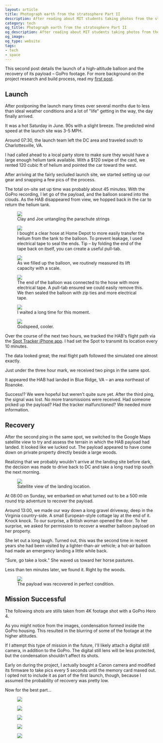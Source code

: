 ```yaml
---
layout: article
title: Photograph earth from the stratosphere Part II
description: After reading about MIT students taking photos from the stratosphere using a high-altitude balloon, I decided to do the same.
category: tech
og_title: Photograph earth from the stratosphere Part II
og_description: After reading about MIT students taking photos from the stratosphere using a high-altitude balloon, I decided to do the same.
og_image:
og_type: website
tags: 
- tech
- space
---
```


<p>This second post details the launch of a high-altitude balloon and the recovery of its payload – GoPro footage. For more background on the project research and build process, read my <a href="{% post_url goal/2016-06-23-hab-part-1 %}">first post</a>.</p>  

<h2>Launch</h2>

<p>After postponing the launch many times over several months due to less than ideal weather conditions and a lot of "life" getting in the way, the day finally arrived.</p>

<p>It was a hot Saturday in June. 90s with a slight breeze. The predicted wind speed at the launch site was 3-5 MPH.</p>

<p>Around 07:30, the launch team left the DC area and traveled south to Charlottesville, VA.</p>

<p>I had called ahead to a local party store to make sure they would have a large enough helium tank available. With a $120 swipe of the card, we rented 120 cubic ft of helium and pointed the car toward the west.</p>

<p>After arriving at the fairly secluded launch site, we started setting up our gear and snapping a few pics of the process.</p>

<p>The total on-site set up time was probably about 45 minutes. With the GoPro recording, I let go of the payload, and the balloon soared into the clouds. As the HAB disappeared from view, we hopped back in the car to return the helium tank.</p>

<figure>
	<img src="https://s3.amazonaws.com/rtmup.com/blog_images/hab/parachute.jpg">
	<figcaption>Clay and Joe untangling the parachute strings</figcaption>
</figure>

<figure>
	<img src="https://s3.amazonaws.com/rtmup.com/blog_images/hab/helium.jpg">
	<figcaption>I bought a clear hose at Home Depot to more easily transfer the helium from the tank to the balloon. To prevent leakage, I used electrical tape to seal the ends. Tip – by folding the end of the tape back on itself, you can create a useful pull-tab.</figcaption>
</figure>

<figure>
	<img src="https://s3.amazonaws.com/rtmup.com/blog_images/hab/filling_up.jpg">
	<figcaption>As we filled up the balloon, we routinely measured its lift capacity with a scale.</figcaption>
</figure>

<figure>
	<img src="https://s3.amazonaws.com/rtmup.com/blog_images/hab/filling_up_2.jpg">
	<figcaption>The end of the balloon was connected to the hose with more electrical tape. A pull-tab ensured we could easily remove this. We then sealed the balloon with zip ties and more electrical tape.</figcaption>
</figure>

<figure>
	<img src="https://s3.amazonaws.com/rtmup.com/blog_images/hab/launch.jpg">
	<figcaption>I waited a long time for this moment.</figcaption>
</figure>

<figure>
	<img src="https://s3.amazonaws.com/rtmup.com/blog_images/hab/launch_2.jpg">
	<figcaption>Godspeed, cooler.</figcaption>
</figure>

<p>Over the course of the next two hours, we tracked the HAB's flight path via the <a href="https://itunes.apple.com/us/app/the-spot-app/id787229677?mt=8">Spot Tracker iPhone app</a>. I had set the Spot to transmit its location every 10 minutes.</p>

<p>The data looked great; the real flight path followed the simulated one almost exactly.</p>

<p>Just under the three hour mark, we received two pings in the same spot.</p>

<p>It appeared the HAB had landed in Blue Ridge, VA – an area northeast of Roanoke.</p>

<p>Success!? We were hopeful but weren't quite sure yet. After the third ping, the signal was lost. No more transmissions were received. Had someone picked up the payload? Had the tracker malfunctioned? We needed more information.</p>

<h2>Recovery</h2>

<p>After the second ping in the same spot, we switched to the Google Maps satellite view to try and assess the terrain in which the HAB payload had landed. It looked like we lucked out. The payload appeared to have come down on private property directly beside a large woods.</p>

<p>Realizing that we probably wouldn't arrive at the landing site before dark, the decision was made to drive back to DC and take a long road trip south the next morning.</p>

<figure>
	<img src="https://s3.amazonaws.com/rtmup.com/blog_images/hab/landing_site.jpg">
	<figcaption>Satellite view of the landing location.</figcaption>
</figure>

<p>At 08:00 on Sunday, we embarked on what turned out to be a 500 mile round trip adventure to recover the payload.</p>

<p>Around 13:00, we made our way down a long gravel driveway, deep in the Virginia country-side. A small European-style cottage lay at the end of it. Knock knock. To our surprise, a British woman opened the door. To her surprise, we asked for permission to recover a weather balloon payload on her property.</p>
<p>She let out a long laugh. Turned out, this was the second time in recent years she had been visited by a lighter-than-air vehicle; a hot-air balloon had made an emergency landing a little while back.</p>

<p>"Sure, go take a look." She waved us toward her horse pastures.</p>

<p>Less than ten minutes later, we found it. Right by the woods.</p>

<figure>
	<img src="https://s3.amazonaws.com/rtmup.com/blog_images/hab/landing.jpg">
	<figcaption>The payload was recovered in perfect condition.</figcaption>
</figure>

<h2>Mission Successful</h2>

<p>The following shots are stills taken from 4K footage shot with a GoPro Hero 4.<p>
<p>As you might notice from the images, condensation formed inside the GoPro housing. This resulted in the blurring of some of the footage at the higher altitudes.</p>
<p>If I attempt this type of mission in the future, I'll likely attach a digital still camera, in addition to the GoPro. The digital still lens will be less protected, but the condensation shouldn't affect its shots.</p>
<p>Early on during the project, I actually bought a Canon camera and modified its firmware to take pics every 5 seconds until the memory card maxed out. I opted not to include it as part of the first launch, though, because I assumed the probability of recovery was pretty low.</p>
<p>Now for the best part...</p>

<figure>
	<img src="https://s3.amazonaws.com/rtmup.com/blog_images/hab/stratosphere_1.jpg">
</figure>

<figure>
	<img src="https://s3.amazonaws.com/rtmup.com/blog_images/hab/stratosphere_2.jpg">
</figure>

<figure>
	<img src="https://s3.amazonaws.com/rtmup.com/blog_images/hab/stratosphere_3.jpg">
</figure>

<figure>
	<img src="https://s3.amazonaws.com/rtmup.com/blog_images/hab/stratosphere_4.jpg">
</figure>

<figure>
	<img src="https://s3.amazonaws.com/rtmup.com/blog_images/hab/stratosphere_5.jpg">
</figure>
